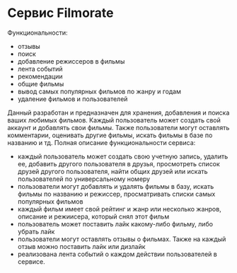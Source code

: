 # Сервис Filmorate

Функциональности:
- отзывы
- поиск
- добавление режиссеров в фильмы
- лента событий
- рекомендации
- общие фильмы
- вывод самых популярных фильмов по жанру и годам
- удаление фильмов и пользователей


Данный разработан и предназначен для хранения, добавления и поиска ваших любимых фильмов. Каждый пользователь может 
создать свой аккаунт и добавлять свои фильмы. Также пользователи могут оставлять комментарии, оценивать другие фильмы, искать 
фильмы в базе по названию и тд.
Полная описание функциональности сервиса:
 - каждый пользователь может создать свою учетную запись, удалить ее, добавить другого пользователя в друзья, просмотреть список друзей другого пользователя, найти общих друзей или искать пользователей по универсальному номеру
 - пользователи могут добавлять и удалять фильмы в базу, искать фильмы по названию и режиссер, просматривать списки самых популярных фильмов
 - каждый фильм имеет свой рейтинг и жанр или несколько жанров, описание и режиисера, который снял этот фильм
 - пользователь может поставить лайк какому-либо фильму, либо убрать лайк
 - пользователи могут оставлять отзывы о фильмах. Также на каждый отзыв можно поставить лайк или дизлайк
 - реализована лента событий о каждом действии пользователей в сервисе.